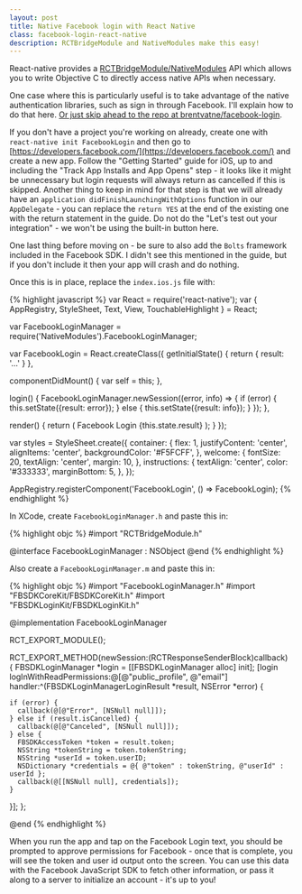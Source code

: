 ```yaml
---
layout: post
title: Native Facebook login with React Native
class: facebook-login-react-native
description: RCTBridgeModule and NativeModules make this easy!
---
```


React-native provides a
[RCTBridgeModule/NativeModules](http://facebook.github.io/react-native/docs/nativemodulesios.html)
API which allows you to write Objective C to directly access native APIs when necessary.

One case where this is particularly useful is to take advantage of the native authentication libraries,
such as sign in through Facebook. I'll explain how to do that here. [Or
just skip ahead to the repo at
brentvatne/facebook-login](https://github.com/brentvatne/facebook-login).

If you don't have a project you're working on already, create one with `react-native init FacebookLogin`
and then go to [https://developers.facebook.com/](https://developers.facebook.com/) and create a new
app. Follow the "Getting Started" guide for iOS, up to and including the "Track App Installs and App Opens" step -
it looks like it might be unnecessary but login requests will always return as cancelled if this is skipped. Another
thing to keep in mind for that step is that we will already have an `application didFinishLaunchingWithOptions`
function in our `AppDelegate` - you can replace the `return YES` at the end of the existing one with
the return statement in the guide. Do not do the "Let's test out your
integration" - we won't be using the built-in button here.

One last thing before moving on - be sure to also add the `Bolts` framework included in the Facebook SDK. I didn't see this mentioned in the guide, but if you don't include it then your app will crash and do nothing.

Once this is in place, replace the `index.ios.js` file with:

{% highlight javascript %}
var React = require('react-native');
var {
  AppRegistry,
  StyleSheet,
  Text,
  View,
  TouchableHighlight
} = React;

var FacebookLoginManager = require('NativeModules').FacebookLoginManager;

var FacebookLogin = React.createClass({
  getInitialState() {
    return {
      result: '...'
    }
  },

  componentDidMount() {
    var self = this;
  },

  login() {
    FacebookLoginManager.newSession((error, info) => {
      if (error) {
        this.setState({result: error});
      } else {
        this.setState({result: info});
      }
    });
  },

  render() {
    return (
      <View style={styles.container}>
        <TouchableHighlight onPress={this.login}>
          <Text style={styles.welcome}>
            Facebook Login
          </Text>
        </TouchableHighlight>
        <Text style={styles.instructions}>
          {this.state.result}
        </Text>
      </View>
    );
  }
});

var styles = StyleSheet.create({
  container: {
    flex: 1,
    justifyContent: 'center',
    alignItems: 'center',
    backgroundColor: '#F5FCFF',
  },
  welcome: {
    fontSize: 20,
    textAlign: 'center',
    margin: 10,
  },
  instructions: {
    textAlign: 'center',
    color: '#333333',
    marginBottom: 5,
  },
});

AppRegistry.registerComponent('FacebookLogin', () => FacebookLogin);
{% endhighlight %}

In XCode, create `FacebookLoginManager.h` and paste this in:

{% highlight objc %}
#import "RCTBridgeModule.h"

@interface FacebookLoginManager : NSObject <RCTBridgeModule>
@end
{% endhighlight %}

Also create a `FacebookLoginManager.m` and paste this in:

{% highlight objc %}
#import "FacebookLoginManager.h"
#import "FBSDKCoreKit/FBSDKCoreKit.h"
#import "FBSDKLoginKit/FBSDKLoginKit.h"

@implementation FacebookLoginManager

RCT_EXPORT_MODULE();

RCT_EXPORT_METHOD(newSession:(RCTResponseSenderBlock)callback) {
  FBSDKLoginManager *login = [[FBSDKLoginManager alloc] init];
  [login logInWithReadPermissions:@[@"public_profile", @"email"] handler:^(FBSDKLoginManagerLoginResult *result, NSError *error) {

    if (error) {
      callback(@[@"Error", [NSNull null]]);
    } else if (result.isCancelled) {
      callback(@[@"Canceled", [NSNull null]]);
    } else {
      FBSDKAccessToken *token = result.token;
      NSString *tokenString = token.tokenString;
      NSString *userId = token.userID;
      NSDictionary *credentials = @{ @"token" : tokenString, @"userId" : userId };
      callback(@[[NSNull null], credentials]);
    }
  }];
};

@end
{% endhighlight %}

When you run the app and tap on the Facebook Login text, you should be prompted
to approve permissions for Facebook - once that is complete, you will see the token and user id
output onto the screen. You can use this data with the Facebook JavaScript SDK to fetch other
information, or pass it along to a server to initialize an account - it's up to you!
